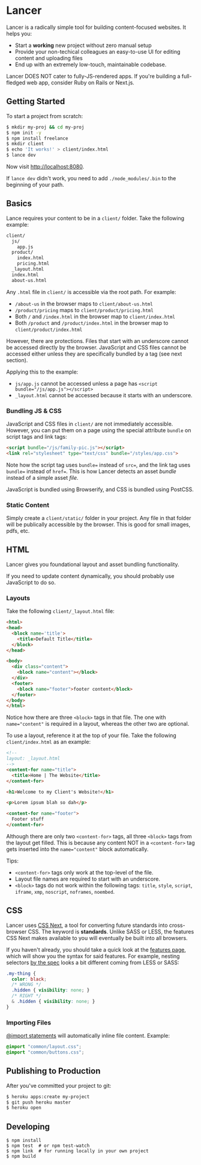 # Lancer

Lancer is a radically simple tool for building content-focused websites. It helps you:

- Start a **working** new project without zero manual setup
- Provide your non-techical colleagues an easy-to-use UI for editing content and uploading files
- End up with an extremely low-touch, maintainable codebase.

Lancer DOES NOT cater to fully-JS-rendered apps. If you're building a full-fledged web app, consider Ruby on Rails or Next.js.

## Getting Started

To start a project from scratch:

```bash
$ mkdir my-proj && cd my-proj
$ npm init -y
$ npm install freelance
$ mkdir client
$ echo 'It works!' > client/index.html
$ lance dev
```

Now visit [http://localhost:8080](http://localhost:8080).

If `lance dev` didn't work, you need to add `./node_modules/.bin` to the beginning of your path.

## Basics

Lance requires your content to be in a `client/` folder. Take the following example:


```txt
client/
  js/
    app.js
  product/
    index.html
    pricing.html
  _layout.html
  index.html
  about-us.html
```

Any `.html` file in `client/` is accessible via the root path. For example:

- `/about-us` in the browser maps to `client/about-us.html`
- `/product/pricing` maps to `client/product/pricing.html`
- Both `/` and `/index.html` in the browser map to `client/index.html`
- Both `/product` and `/product/index.html` in the browser map to `client/product/index.html`

However, there are protections. Files that start with an underscore cannot be accessed directly by the browser. JavaScript and CSS files cannot be accessed either unless they are specifically bundled by a tag (see next section).

Applying this to the example:

- `js/app.js` cannot be accessed unless a page has `<script bundle="/js/app.js"></script>`
- `_layout.html` cannot be accessed because it starts with an underscore.


### Bundling JS & CSS

JavaScript and CSS files in `client/` are not immediately accessible. However, you can put them on a page using the special attribute `bundle` on script tags and link tags:

```html
<script bundle="/js/family-pic.js"></script>
<link rel="stylesheet" type="text/css" bundle="/styles/app.css">
```

Note how the script tag uses `bundle=` instead of `src=`, and the link tag uses `bundle=` instead of `href=`. This is how Lancer detects an asset *bundle* instead of a simple asset *file*.

JavaScript is bundled using Browserify, and CSS is bundled using PostCSS.

### Static Content

Simply create a `client/static/` folder in your project. Any file in that folder will be publically accessible by the browser. This is good for small images, pdfs, etc.

## HTML

Lancer gives you foundational layout and asset bundling functionality.

If you need to update content dynamically, you should probably use JavaScript to do so.

### Layouts

Take the following `client/_layout.html` file:

```html
<html>
<head>
  <block name='title'>
    <title>Default Title</title>
  </block>
</head>

<body>
  <div class="content">
    <block name="content"></block>
  </div>
  <footer>
    <block name="footer">footer content</block>
  </footer>
</body>
</html>
```

Notice how there are three `<block>` tags in that file. The one with `name="content"` is required in a layout, whereas the other two are optional.

To use a layout, reference it at the top of your file. Take the following `client/index.html` as an example:

```html
<!--
layout: _layout.html
-->
<content-for name="title">
  <title>Home | The Website</title>
</content-for>

<h1>Welcome to my Client's Website!</h1>

<p>Lorem ipsum blah so dah</p>

<content-for name="footer">
  Footer stuff
</content-for>
```

Although there are only two `<content-for>` tags, all three `<block>` tags from the layout get filled. This is because any content NOT in a `<content-for>` tag gets inserted into the `name="content"` block automatically.

Tips:

- `<content-for>` tags only work at the top-level of the file.
- Layout file names are required to start with an underscore.
- `<block>` tags do not work within the following tags: `title`, `style`, `script`, `iframe`, `xmp`, `noscript`, `noframes`, `noembed`.

## CSS

Lancer uses [CSS Next](http://cssnext.io/), a tool for converting future standards into cross-browser CSS. The keyword is **standards**. Unlike SASS or LESS, the features CSS Next makes available to you will eventually be built into all browsers.

If you haven't already, you should take a quick look at the [features page](http://cssnext.io/features/), which will show you the syntax for said features. For example, nesting selectors [by the spec](http://tabatkins.github.io/specs/css-nesting/) looks a bit different coming from LESS or SASS:

```css
.my-thing {
  color: black;
  /* WRONG */
  .hidden { visibility: none; }
  /* RIGHT */
  & .hidden { visibility: none; }
}
```

### Importing Files

[@import statements](https://github.com/postcss/postcss-import) will automatically inline file content. Example:

```css
@import "common/layout.css";
@import "common/buttons.css";
```

## Publishing to Production

After you've committed your project to git:

```bash
$ heroku apps:create my-project
$ git push heroku master
$ heroku open
```


## Developing

```
$ npm install
$ npm test  # or npm test-watch
$ npm link  # for running locally in your own project
$ npm build
```
